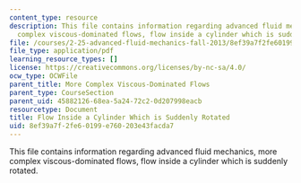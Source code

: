 ```yaml
---
content_type: resource
description: This file contains information regarding advanced fluid mechanics, more
  complex viscous-dominated flows, flow inside a cylinder which is suddenly rotated.
file: /courses/2-25-advanced-fluid-mechanics-fall-2013/8ef39a7f2fe60199e760203e43facda7_MIT2_25F13_FlowRotated.pdf
file_type: application/pdf
learning_resource_types: []
license: https://creativecommons.org/licenses/by-nc-sa/4.0/
ocw_type: OCWFile
parent_title: More Complex Viscous-Dominated Flows
parent_type: CourseSection
parent_uid: 45882126-68ea-5a24-72c2-0d207998eacb
resourcetype: Document
title: Flow Inside a Cylinder Which is Suddenly Rotated
uid: 8ef39a7f-2fe6-0199-e760-203e43facda7
---
```

This file contains information regarding advanced fluid mechanics, more complex viscous-dominated flows, flow inside a cylinder which is suddenly rotated.